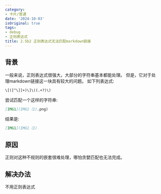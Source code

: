 ```yaml
---
category:
- 卡片/普通
date: '2024-10-03'
isOriginal: true
tags:
- debug
- 正则表达式
title: 2.5b2 正则表达式无法匹配markdown链接
---
```

## 背景
一般来说，正则表达式很强大，大部分的字符串基本都能处理。
但是，它对于处理markdown链接这一块具有较大的问题。
如下列表达式:
```regex
\[([^\]]+)\]\((.+?)\)
```
尝试匹配一个这样的字符串:
```markdown
[IMG1](IMG1（1).png)
```
结果是:
```markdown
[IMG1](IMG1（1)
```
## 原因
正则对这种不规则的嵌套很难处理，哪怕贪婪匹配也无法完成。
## 解决办法
不用正则表达式
